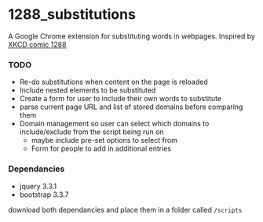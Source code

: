 # 1288_substitutions
A Google Chrome extension for substituting words in webpages. Inspired by [XKCD comic 1288](https://xkcd.com/1288/)

### TODO
- Re-do substitutions when content on the page is reloaded
- Include nested elements to be substituted
- Create a form for user to include their own words to substitute
- parse current page URL and list of stored domains before comparing them
- Domain management so user can select which domains to include/exclude from the script being run on
  - maybe include pre-set options to select from
  - Form for people to add in additional entries

### Dependancies
- jquery 3.3.1
- bootstrap 3.3.7

download both dependancies and place them in a folder called `/scripts` 
